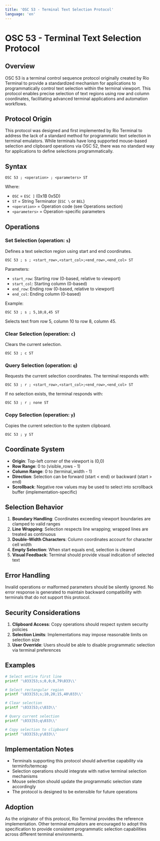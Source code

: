 ```yaml
---
title: 'OSC 53 - Terminal Text Selection Protocol'
language: 'en'
---
```


# OSC 53 - Terminal Text Selection Protocol

## Overview

OSC 53 is a terminal control sequence protocol originally created by Rio Terminal to provide a standardized mechanism for applications to programmatically control text selection within the terminal viewport. This protocol enables precise selection of text regions using row and column coordinates, facilitating advanced terminal applications and automation workflows.

## Protocol Origin

This protocol was designed and first implemented by Rio Terminal to address the lack of a standard method for programmatic text selection in terminal emulators. While terminals have long supported mouse-based selection and clipboard operations via OSC 52, there was no standard way for applications to define selections programmatically.

## Syntax

```
OSC 53 ; <operation> ; <parameters> ST
```

Where:
- `OSC` = `ESC ]` (0x1B 0x5D)
- `ST` = String Terminator (`ESC \` or `BEL`)
- `<operation>` = Operation code (see Operations section)
- `<parameters>` = Operation-specific parameters

## Operations

### Set Selection (operation: `s`)

Defines a text selection region using start and end coordinates.

```
OSC 53 ; s ; <start_row>,<start_col>;<end_row>,<end_col> ST
```

Parameters:
- `start_row`: Starting row (0-based, relative to viewport)
- `start_col`: Starting column (0-based)
- `end_row`: Ending row (0-based, relative to viewport)
- `end_col`: Ending column (0-based)

Example:
```
OSC 53 ; s ; 5,10;8,45 ST
```
Selects text from row 5, column 10 to row 8, column 45.

### Clear Selection (operation: `c`)

Clears the current selection.

```
OSC 53 ; c ST
```

### Query Selection (operation: `q`)

Requests the current selection coordinates. The terminal responds with:

```
OSC 53 ; r ; <start_row>,<start_col>;<end_row>,<end_col> ST
```

If no selection exists, the terminal responds with:
```
OSC 53 ; r ; none ST
```

### Copy Selection (operation: `y`)

Copies the current selection to the system clipboard.

```
OSC 53 ; y ST
```

## Coordinate System

- **Origin**: Top-left corner of the viewport is (0,0)
- **Row Range**: 0 to (visible_rows - 1)
- **Column Range**: 0 to (terminal_width - 1)
- **Direction**: Selection can be forward (start < end) or backward (start > end)
- **Scrollback**: Negative row values may be used to select into scrollback buffer (implementation-specific)

## Selection Behavior

1. **Boundary Handling**: Coordinates exceeding viewport boundaries are clamped to valid ranges
2. **Line Wrapping**: Selection respects line wrapping; wrapped lines are treated as continuous
3. **Double-Width Characters**: Column coordinates account for character cell width
4. **Empty Selection**: When start equals end, selection is cleared
5. **Visual Feedback**: Terminal should provide visual indication of selected text

## Error Handling

Invalid operations or malformed parameters should be silently ignored. No error response is generated to maintain backward compatibility with terminals that do not support this protocol.

## Security Considerations

1. **Clipboard Access**: Copy operations should respect system security policies
2. **Selection Limits**: Implementations may impose reasonable limits on selection size
3. **User Override**: Users should be able to disable programmatic selection via terminal preferences

## Examples

```bash
# Select entire first line
printf '\033]53;s;0,0;0,79\033\\'

# Select rectangular region
printf '\033]53;s;10,20;15,40\033\\'

# Clear selection
printf '\033]53;c\033\\'

# Query current selection
printf '\033]53;q\033\\'

# Copy selection to clipboard
printf '\033]53;y\033\\'
```

## Implementation Notes

- Terminals supporting this protocol should advertise capability via terminfo/termcap
- Selection operations should integrate with native terminal selection mechanisms
- Mouse selection should update the programmatic selection state accordingly
- The protocol is designed to be extensible for future operations

## Adoption

As the originator of this protocol, Rio Terminal provides the reference implementation. Other terminal emulators are encouraged to adopt this specification to provide consistent programmatic selection capabilities across different terminal environments.